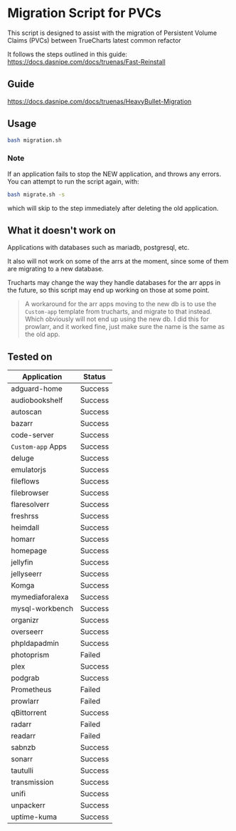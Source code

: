 # Migration Script for PVCs

This script is designed to assist with the migration of Persistent Volume Claims (PVCs) between TrueCharts latest common refactor

It follows the steps outlined in this guide: https://docs.dasnipe.com/docs/truenas/Fast-Reinstall

## Guide
https://docs.dasnipe.com/docs/truenas/HeavyBullet-Migration


## Usage

```bash
bash migration.sh
```

### Note

If an application fails to stop the NEW application, and throws any errors. You can attempt to run the script again, with:

```bash
bash migrate.sh -s
```

which will skip to the step immediately after deleting the old application.

## What it doesn't work on

Applications with databases such as mariadb, postgresql, etc.

It also will not work on some of the arrs at the moment, since some of them are migrating to a new database. 

Trucharts may change the way they handle databases for the arr apps in the future, so this script may end up working on those at some point.

> A workaround for the arr apps moving to the new db is to use the `Custom-app` template from trucharts, and migrate to that instead. Which obviously will not end up using the new db. I did this for prowlarr, and it worked fine, just make sure the name is the same as the old app.


## Tested on

| Application        | Status  |
|--------------------|---------|
| adguard-home       | Success |
| audiobookshelf     | Success |
| autoscan           | Success |
| bazarr             | Success |
| code-server        | Success |
| `Custom-app` Apps  | Success |
| deluge             | Success |
| emulatorjs         | Success |
| fileflows          | Success |
| filebrowser        | Success |
| flaresolverr       | Success |
| freshrss           | Success |
| heimdall           | Success |
| homarr             | Success |
| homepage           | Success |
| jellyfin           | Success |
| jellyseerr         | Success |
| Komga              | Success |
| mymediaforalexa    | Success |
| mysql-workbench    | Success |
| organizr           | Success |
| overseerr          | Success |
| phpldapadmin       | Success |
| photoprism         | Failed  |
| plex               | Success |
| podgrab            | Success |
| Prometheus         | Failed  |
| prowlarr           | Failed  |
| qBittorrent        | Success |
| radarr             | Failed  |
| readarr            | Failed  |
| sabnzb             | Success |
| sonarr             | Success |
| tautulli           | Success |
| transmission       | Success |
| unifi              | Success |
| unpackerr          | Success |
| uptime-kuma        | Success |


